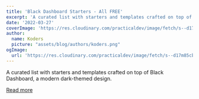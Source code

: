 ```yaml
---
title: 'Black Dashboard Starters - All FREE'
excerpt: 'A curated list with starters and templates crafted on top of Black Dashboard, a modern dark-themed design.'
date: '2022-03-27'
coverImage: 'https://res.cloudinary.com/practicaldev/image/fetch/s--d17m85cb--/c_imagga_scale,f_auto,fl_progressive,h_420,q_auto,w_1000/https://dev-to-uploads.s3.amazonaws.com/uploads/articles/vm17xsle3p3qgrrm6r38.jpg'
author:
  name: Koders
  picture: "assets/blog/authors/koders.png"
ogImage:
  url: 'https://res.cloudinary.com/practicaldev/image/fetch/s--d17m85cb--/c_imagga_scale,f_auto,fl_progressive,h_420,q_auto,w_1000/https://dev-to-uploads.s3.amazonaws.com/uploads/articles/vm17xsle3p3qgrrm6r38.jpg'
---
```


A curated list with starters and templates crafted on top of Black Dashboard, a modern dark-themed design.

[Read more](https://dev.to/sm0ke/black-dashboard-starters-all-free-2lha)
